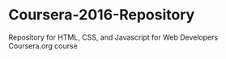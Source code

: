 # Coursera-2016-Repository
Repository for HTML, CSS, and Javascript for Web Developers Coursera.org course

